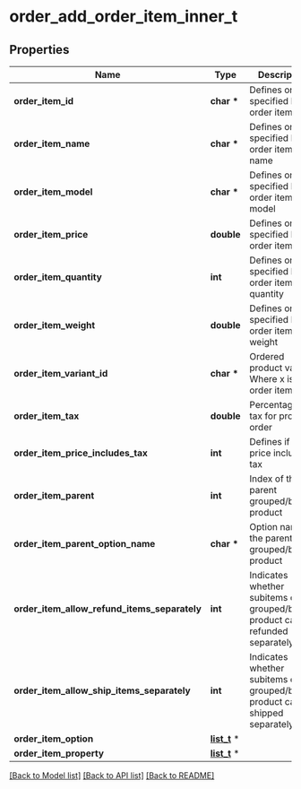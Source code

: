 # order_add_order_item_inner_t

## Properties
Name | Type | Description | Notes
------------ | ------------- | ------------- | -------------
**order_item_id** | **char \*** | Defines orders specified by order item id | 
**order_item_name** | **char \*** | Defines orders specified by order item name | 
**order_item_model** | **char \*** | Defines orders specified by order item model | [optional] 
**order_item_price** | **double** | Defines orders specified by order item price | 
**order_item_quantity** | **int** | Defines orders specified by order item quantity | 
**order_item_weight** | **double** | Defines orders specified by order item weight | [optional] 
**order_item_variant_id** | **char \*** | Ordered product variant. Where x is order item ID | [optional] 
**order_item_tax** | **double** | Percentage of tax for product order | [optional] [default to 0]
**order_item_price_includes_tax** | **int** | Defines if item price includes tax | [optional] [default to false]
**order_item_parent** | **int** | Index of the parent grouped/bundle product | [optional] 
**order_item_parent_option_name** | **char \*** | Option name of the parent grouped/bundle product | [optional] 
**order_item_allow_refund_items_separately** | **int** | Indicates whether subitems of the grouped/bundle product can be refunded separately | [optional] 
**order_item_allow_ship_items_separately** | **int** | Indicates whether subitems of the grouped/bundle product can be shipped separately | [optional] 
**order_item_option** | [**list_t**](order_add_order_item_inner_order_item_option_inner.md) \* |  | [optional] 
**order_item_property** | [**list_t**](order_add_order_item_inner_order_item_property_inner.md) \* |  | [optional] 

[[Back to Model list]](../README.md#documentation-for-models) [[Back to API list]](../README.md#documentation-for-api-endpoints) [[Back to README]](../README.md)


